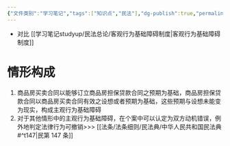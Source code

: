```yaml
---
{"文件类别":"学习笔记","tags":["知识点","民法"],"dg-publish":true,"permalink":"/学习笔记studyup/民法总论/主观行为基础障碍/","dgPassFrontmatter":true,"created":"2024-07-17T10:09:17.093+08:00","updated":"2024-11-17T17:43:45.798+08:00"}
---
```


- 对比 [[学习笔记studyup/民法总论/客观行为基础障碍制度\|客观行为基础障碍制度]]
# 情形构成
1. 商品房买卖合同以能够订立商品房担保贷款合同之预期为基础，商品房担保贷款合同以商品房买卖合同有效之设想或者预期为基础，这些预期与设想未能变为现实，构成主观行为基础障碍
2. 对于其他情形中的主观行为基础障碍，在个案中可以认定为双方动机错误，例外地判定法律行为可撤销>>> [[法条/法条细则/民法典/中华人民共和国民法典#^t147\|民第 147 条]]
